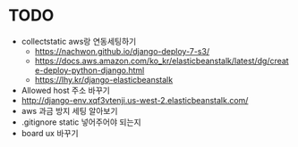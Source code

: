 # TODO
- collectstatic aws랑 연동세팅하기
    - https://nachwon.github.io/django-deploy-7-s3/
    - https://docs.aws.amazon.com/ko_kr/elasticbeanstalk/latest/dg/create-deploy-python-django.html
    - https://lhy.kr/django-elasticbeanstalk
- Allowed host 주소 바꾸기
- http://django-env.xqf3vtenji.us-west-2.elasticbeanstalk.com/
- aws 과금 방지 세팅 알아보기 
- .gitignore static 넣어주어야 되는지
- board ux 바꾸기